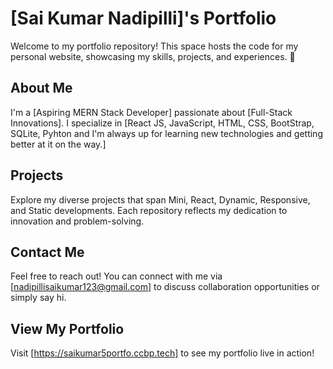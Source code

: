# [Sai Kumar Nadipilli]'s Portfolio

Welcome to my portfolio repository! This space hosts the code for my personal website, showcasing my skills, projects, and experiences. 🚀

## About Me
I'm a [Aspiring MERN Stack Developer] passionate about [Full-Stack Innovations]. I specialize in [React JS, JavaScript, HTML, CSS, BootStrap, SQLite, Pyhton and I'm always up for learning new technologies and getting better at it on the way.]

## Projects
Explore my diverse projects that span Mini, React, Dynamic, Responsive, and Static developments. Each repository reflects my dedication to innovation and problem-solving.

## Contact Me
Feel free to reach out! You can connect with me via [nadipillisaikumar123@gmail.com] to discuss collaboration opportunities or simply say hi.

## View My Portfolio
Visit [https://saikumar5portfo.ccbp.tech] to see my portfolio live in action!

